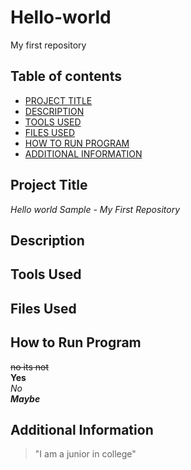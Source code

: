 # Hello-world
My first repository 

## Table of contents 
- [PROJECT TITLE](#Project-Title)
- [DESCRIPTION](#Description)  
- [TOOLS USED](Tools-Used)
- [FILES USED](#files-used)  
- [HOW TO RUN PROGRAM](How-to-run-program)  
- [ADDITIONAL INFORMATION](#additional-information)  



## Project Title

*Hello world Sample - My First Repository*

## Description    
## Tools Used 
## Files Used 
## How to Run Program 
  ~~no its not~~  
  **Yes**   
  *No*  
  ***Maybe***
## Additional Information 
  >
>"I am a junior in college"
